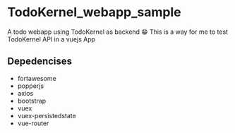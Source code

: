 # TodoKernel_webapp_sample
A todo webapp using TodoKernel as backend 😁
This is a way for me to test TodoKernel API in a vuejs App

## Depedencises
- fortawesome
- popperjs
- axios
- bootstrap
- vuex
- vuex-persistedstate
- vue-router
